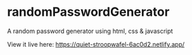 # randomPasswordGenerator

A random password generator using html, css &amp; javascript

View it live here: https://quiet-stroopwafel-6ac0d2.netlify.app/
